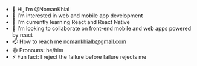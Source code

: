 



- 👋 Hi, I’m @NomanKhial
- 👀 I’m interested in web and mobile app development
- 🌱 I’m currently learning React and React Native
- 💞️ I’m looking to collaborate on front-end mobile and web apps powered by react
- 📫 How to reach me nomankhialb@gmail.com
- 😄 Pronouns: he/him
- ⚡ Fun fact: I reject the failure before failure rejects me

<!---
NomanKhial/NomanKhial is a ✨ special ✨ repository because its `README.md` (this file) appears on your GitHub profile.
You can click the Preview link to take a look at your changes.
--->
